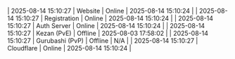 | 2025-08-14 15:10:27 | Website | Online | 2025-08-14 15:10:24 |
| 2025-08-14 15:10:27 | Registration | Online | 2025-08-14 15:10:24 |
| 2025-08-14 15:10:27 | Auth Server | Online | 2025-08-14 15:10:24 |
| 2025-08-14 15:10:27 | Kezan (PvE) | Offline | 2025-08-03 17:58:02 |
| 2025-08-14 15:10:27 | Gurubashi (PvP) | Offline | N/A |
| 2025-08-14 15:10:27 | Cloudflare | Online | 2025-08-14 15:10:24 |
